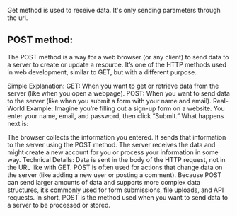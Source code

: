 Get method is used to receive data. It's only sending parameters through the url.
## POST method:

The POST method is a way for a web browser (or any client) to send data to a server to create or update a resource. It’s one of the HTTP methods used in web development, similar to GET, but with a different purpose.

Simple Explanation:
GET: When you want to get or retrieve data from the server (like when you open a webpage).
POST: When you want to send data to the server (like when you submit a form with your name and email).
Real-World Example:
Imagine you’re filling out a sign-up form on a website. You enter your name, email, and password, then click “Submit.” What happens next is:

The browser collects the information you entered.
It sends that information to the server using the POST method.
The server receives the data and might create a new account for you or process your information in some way.
Technical Details:
Data is sent in the body of the HTTP request, not in the URL like with GET.
POST is often used for actions that change data on the server (like adding a new user or posting a comment).
Because POST can send larger amounts of data and supports more complex data structures, it’s commonly used for form submissions, file uploads, and API requests.
In short, POST is the method used when you want to send data to a server to be processed or stored.


